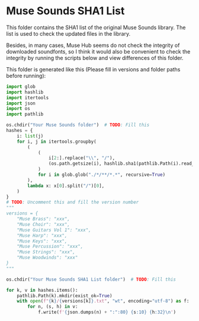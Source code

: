 # Muse Sounds SHA1 List

This folder contains the SHA1 list of the original Muse Sounds library. The list is used to check the updated files in the library.

Besides, in many cases, Muse Hub seems do not check the integrity of downloaded soundfonts, so I think it would also be convenient to check the integrity by running the scripts below and view differences of this folder.

This folder is generated like this (Please fill in versions and folder paths before running):

```python
import glob
import hashlib
import itertools
import json
import os
import pathlib

os.chdir("Your Muse Sounds folder")  # TODO: Fill this
hashes = {
    i: list(j)
    for i, j in itertools.groupby(
        (
            (
                i[2:].replace("\\", "/"),
                (os.path.getsize(i), hashlib.sha1(pathlib.Path(i).read_bytes(), usedforsecurity=False).hexdigest()),
            )
            for i in glob.glob("./*/**/*.*", recursive=True)
        ),
        lambda x: x[0].split("/")[0],
    )
}
# TODO: Uncomment this and fill the version number
"""
versions = {
    "Muse Brass": "xxx",
    "Muse Choir": "xxx",
    "Muse Guitars Vol 1": "xxx",
    "Muse Harp": "xxx",
    "Muse Keys": "xxx",
    "Muse Percussion": "xxx",
    "Muse Strings": "xxx",
    "Muse Woodwinds": "xxx"
}
"""

os.chdir("Your Muse Sounds SHA1 List folder")  # TODO: Fill this

for k, v in hashes.items():
    pathlib.Path(k).mkdir(exist_ok=True)
    with open(f"{k}/{versions[k]}.txt", "wt", encoding="utf-8") as f:
        for n, (s, h) in v:
            f.write(f'{json.dumps(n) + ":":80} {s:10} {h:32}\n')
```
